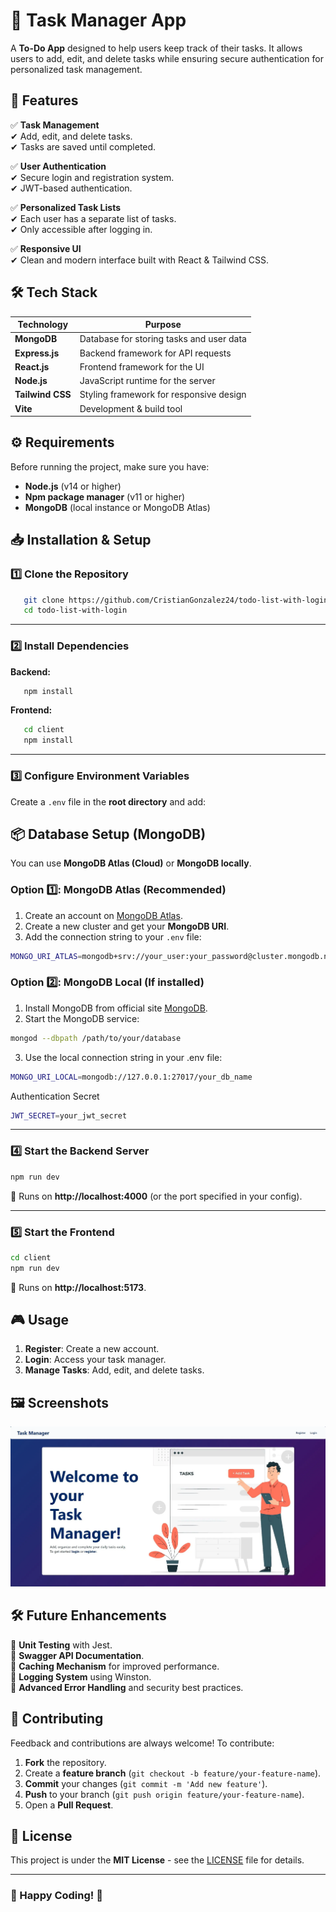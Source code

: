 # 📌 Task Manager App

A **To-Do App** designed to help users keep track of their tasks. It allows users to add, edit, and delete tasks while ensuring secure authentication for personalized task management.

## 🚀 Features

✅ **Task Management**  
✔ Add, edit, and delete tasks.  
✔ Tasks are saved until completed.

✅ **User Authentication**  
✔ Secure login and registration system.  
✔ JWT-based authentication.

✅ **Personalized Task Lists**  
✔ Each user has a separate list of tasks.  
✔ Only accessible after logging in.

✅ **Responsive UI**  
✔ Clean and modern interface built with React & Tailwind CSS.

## 🛠 Tech Stack

| Technology    | Purpose                       |
|--------------|-----------------------------|
| **MongoDB**  | Database for storing tasks and user data |
| **Express.js** | Backend framework for API requests |
| **React.js**  | Frontend framework for the UI |
| **Node.js**  | JavaScript runtime for the server |
| **Tailwind CSS** | Styling framework for responsive design |
| **Vite**  | Development & build tool |

## ⚙ Requirements

Before running the project, make sure you have:

- **Node.js** (v14 or higher)
- **Npm package manager** (v11 or higher)
- **MongoDB** (local instance or MongoDB Atlas)

## 📥 Installation & Setup

### 1️⃣ Clone the Repository
```bash
   git clone https://github.com/CristianGonzalez24/todo-list-with-login.git
   cd todo-list-with-login
```

---

### 2️⃣ Install Dependencies
**Backend:**
```bash
   npm install
```

**Frontend:**
```bash
   cd client
   npm install
```

---

### 3️⃣ Configure Environment Variables
Create a `.env` file in the **root directory** and add:

## 📦 Database Setup (MongoDB)
You can use **MongoDB Atlas (Cloud)** or **MongoDB locally**.

### Option 1️⃣: MongoDB Atlas (Recommended)
1. Create an account on [MongoDB Atlas](https://www.mongodb.com/atlas).
2. Create a new cluster and get your **MongoDB URI**.
3. Add the connection string to your `.env` file:
```sh
MONGO_URI_ATLAS=mongodb+srv://your_user:your_password@cluster.mongodb.net/your_db_name
```

### Option 2️⃣: MongoDB Local (If installed)
1. Install MongoDB from official site [MongoDB](https://www.mongodb.com/try/download/community).
2. Start the MongoDB service:
```bash
mongod --dbpath /path/to/your/database
```
3. Use the local connection string in your .env file:
```sh
MONGO_URI_LOCAL=mongodb://127.0.0.1:27017/your_db_name
```

Authentication Secret
```sh
JWT_SECRET=your_jwt_secret
```

---

### 4️⃣ Start the Backend Server
```bash
npm run dev
```
🔹 Runs on **http://localhost:4000** (or the port specified in your config).

---

### 5️⃣ Start the Frontend
```bash
cd client
npm run dev
```
🔹 Runs on **http://localhost:5173**.

## 🎮 Usage

1. **Register**: Create a new account.
2. **Login**: Access your task manager.
3. **Manage Tasks**: Add, edit, and delete tasks.

## 🖼 Screenshots

![To-Do App](docs/toDo-app-screenshot.webp)

## 🛠 Future Enhancements

🔹 **Unit Testing** with Jest.  
🔹 **Swagger API Documentation**.  
🔹 **Caching Mechanism** for improved performance.  
🔹 **Logging System** using Winston.  
🔹 **Advanced Error Handling** and security best practices.  

## 🤝 Contributing

Feedback and contributions are always welcome! To contribute:

1. **Fork** the repository.
2. Create a **feature branch** (`git checkout -b feature/your-feature-name`).
3. **Commit** your changes (`git commit -m 'Add new feature'`).
4. **Push** to your branch (`git push origin feature/your-feature-name`).
5. Open a **Pull Request**.

## 📜 License

This project is under the **MIT License** - see the [LICENSE](LICENSE) file for details.

---
### 🎉 Happy Coding! 🚀

